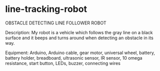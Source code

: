 # line-tracking-robot

OBSTACLE DETECTING LINE FOLLOWER ROBOT

Description: 
My robot is a vehicle which follows the gray line on a black surface and it beeps and turns around when detecting an obstacle in its way. 

Equipment:
Arduino, Arduino cable, gear motor, universal wheel, battery, battery holder, breadboard, ultrasonic sensor, IR sensor, 10 omega resistance, start button, LEDs, buzzer, connecting wires
